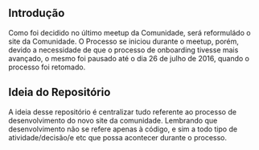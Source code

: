 ## Introdução
Como foi decidido no último meetup da Comunidade, será reformuládo o site da Comunidade. O Processo se iniciou durante o meetup, porém, devido a necessidade de que o processo de onboarding tivesse mais avançado, o mesmo foi pausado até o dia 26 de julho de 2016, quando o processo foi retomado.

## Ideia do Repositório
A ideia desse repositório é centralizar tudo referente ao processo de desenvolvimento do novo site da comunidade. Lembrando que desenvolvimento não se refere apenas à código, e sim a todo tipo de atividade/decisão/e etc que possa acontecer durante o processo.

